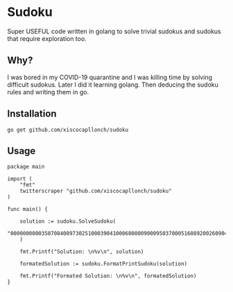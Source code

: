 
# Sudoku

Super USEFUL code written in golang to solve trivial sudokus and sudokus that require exploration too.

## Why?

I was bored in my COVID-19 quarantine and I was killing time by solving difficult sudokus. Later I did it learning golang. Then deducing the sudoku rules and writing them in go.

## Installation

```shell
go get github.com/xiscocapllonch/sudoku
```

## Usage

```golang
package main

import (
    "fmt"
    twitterscraper "github.com/xiscocapllonch/sudoku"
)

func main() {

    solution := sudoku.SolveSudoku(
        "000000000035070840097302510003904100060000090009503700051608920026090450000000000",
    )

    fmt.Printf("Solution: \n%v\n", solution)

    formatedSolution := sudoku.FormatPrintSudoku(solution)

    fmt.Printf("Formated Solution: \n%v\n", formatedSolution)
}
```